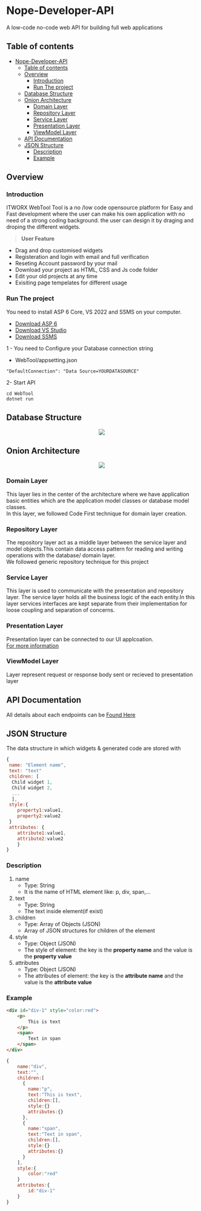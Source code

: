 # Nope-Developer-API
A low-code no-code web API for building full web applications

## Table of contents

- [Nope-Developer-API](#nope-developer-api)
  - [Table of contents](#table-of-contents)
  - [Overview](#overview)
    - [Introduction](#introduction)
    - [Run The project](#run-the-project)
  - [Database Structure](#database-structure)
  - [Onion Architecture](#onion-architecture)
    - [Domain Layer](#domain-layer)
    - [Repository Layer](#repository-layer)
    - [Service Layer](#service-layer)
    - [Presentation Layer](#presentation-layer)
    - [ViewModel Layer](#viewmodel-layer)
  - [API Documentation](#api-documentation)
  - [JSON Structure](#json-structure)
    - [Description](#description)
    - [Example](#example)

## Overview

### Introduction

ITWORX WebTool Tool is a no /low code opensource platform for Easy and Fast development where the user can make his own application with no need of a strong coding background. the user can design it by draging and droping the different widgets. <br>

> **User Feature**

- Drag and drop customised widgets
- Registeration and login with email and full verification
- Reseting Account password by your mail
- Download your project as HTML, CSS and Js code folder
- Edit your old projects at any time
- Exisiting page tempelates for different usage

### Run The project

You need to install ASP 6 Core, VS 2022 and SSMS on your computer.

- [Download ASP 6](https://dotnet.microsoft.com/en-us/download/dotnet/6.0)
- [Download VS Studio](https://visualstudio.microsoft.com/vs/)
- [Download SSMS](https://docs.microsoft.com/en-us/sql/ssms/download-sql-server-management-studio-ssms?view=sql-server-ver16)

1 - You need to Configure your Database connection string

- WebTool/appsetting.json

```shell
"DefaultConnection": "Data Source=YOURDATASOURCE"
```

2- Start API

```shell
cd WebTool
dotnet run
```

## Database Structure

<p align="center">
 <img src="assests/Database.png"/>
</p>

## Onion Architecture

<p align="center">
 <img src="assests/onionArchitecture.png"/>
</p>

### Domain Layer

This layer lies in the center of the architecture where we have application basic entities which are the application model classes or database model classes. <br>
In this layer, we followed Code First technique for domain layer creation.

### Repository Layer

The repository layer act as a middle layer between the service layer and model objects.This contain data access pattern for reading and writing operations with the database/ domain layer.<br>
We followed generic repository technique for this project

### Service Layer

This layer is used to communicate with the presentation and repository layer. The service layer holds all the business logic of the each entity.In this layer services interfaces are kept separate from their implementation for loose coupling and separation of concerns.

### Presentation Layer

Presentation layer can be connected to our UI applcoation.<br>
[For more information](https://github.com/Abd-ELrahmanHamza/Nope-developer)

### ViewModel Layer

Layer represent request or response body sent or recieved to presentation layer

## API Documentation

All details about each endpoints can be 
[Found Here](https://github.com/Ahmedsabry11/Nope-Developer-API)

## JSON Structure

The data structure in which widgets & generated code are stored with


```js
{
 name: "Element name",
 text: "text"
 children: [
  Child widget 1,
  Child widget 2,
  ...
  ],
 style:{
    property1:value1,
    property2:value2
 }
 attributes: {
    attribute1:value1,
    attribute2:value2
    }
}
```

### Description

1. name
    - Type: String
    - It is the name of HTML element like: p, div, span,...
2. text
    - Type: String
    - The text inside element(if exist)
3. children
    - Type: Array of Objects (JSON)
    - Array of JSON structures for children of the element
4. style
    - Type: Object (JSON)
    - The style of element: the key is the **property name** and the value is the **property value**
4. attributes
    - Type: Object (JSON)
    - The attributes of element: the key is the **attribute name** and the value is the **attribute value**

### Example

```HTML
<div id="div-1" style="color:red">
    <p>
        This is text
    </p>
    <span>
        Text in span
    </span>
</div>
```

```js
{
    name:"div",
    text:"",
    children:[
      {
        name:"p",
        text:"This is text",
        children:[],
        style:{}
        attributes:{}
      },
      {
        name:"span",
        text:"Text in span",
        children:[],
        style:{}
        attributes:{}
      }
    ],
    style:{
        color:"red"
    }
    attributes:{
        id:"div-1"
    }
}
```
